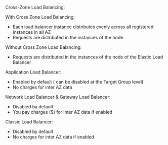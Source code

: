 Cross-Zone Load Balancing:

With Cross Zone Load Balancing:
- Each load balancer instance distributes evenly across all registered instances in all AZ
- Requests are distributed in the instances of the node

Without Cross Zone Load Balancing:
- Requests are distributed in the instances of the node of the Elastic Load Balancer

Application Load Balancer:
- Enabled by default ( can be disabled at the Target Group level)
- No charges for inter AZ data

Network Load Balancer & Gateway Load Balancer:
- Disabled by default
- You pay charges ($) for inter AZ data if enabled

Classic Load Balancer:
- Disabled by default
- No charges for inter AZ data if enabled